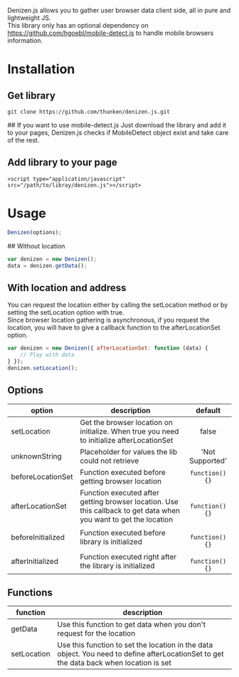 Denizen.js allows you to gather user browser data client side, all in pure and lightweight JS.  
This library only has an optional dependency on https://github.com/hgoebl/mobile-detect.js to handle mobile browsers information.

# Installation
## Get library
~~~
git clone https://github.com/thunken/denizen.js.git
~~~
## If you want to use mobile-detect.js
Just download the library and add it to your pages, Denizen.js checks if MobileDetect object exist and take care of the rest.

## Add library to your page
~~~
<script type="application/javascript" src="/path/to/libray/denizen.js"></script>
~~~

# Usage
```javascript
Denizen(options);
```

## Without location
```javascript
var denizen = new Denizen();
data = denizen.getData();
```

## With location and address
You can request the location either by calling the setLocation method or by setting the setLocation option with true.  
Since browser location gathering is asynchronous, if you request the location, you will have to give a callback function to the afterLocationSet option.
```javascript
var denizen = new Denizen({ afterLocationSet: function (data) {
    // Play with data
} });
denizen.setLocation();
```

## Options
|option|description  |default|
|------|-------------|:-----:|
|setLocation|Get the browser location on initialize. When true you need to initialize afterLocationSet|false|
|unknownString|Placeholder for values the lib could not retrieve|'Not Supported'|
|beforeLocationSet|Function executed before getting browser location|``` function() {} ```|
|afterLocationSet|Function executed after getting browser location. Use this callback to get data when you want to get the location|``` function() {}```|
|beforeInitialized|Function executed before library is initialized|``` function() {}```|
|afterInitialized|Function executed right after the library is initialized|``` function() {}```|

## Functions
|function|description  |
|--------|-------------|
|getData |Use this function to get data when you don't request for the location|
|setLocation|Use this function to set the location in the data object. You need to define afterLocationSet to get the data back when location is set|

